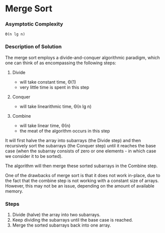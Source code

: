 # Merge Sort

### Asymptotic Complexity

    Θ(n lg n)

### Description of Solution

The merge sort employs a divide-and-conquer algorithmic paradigm, which one can think of as encompassing the following steps:

1. Divide
    - will take constant time, Θ(1)
    - very little time is spent in this step

2. Conquer
    - will take linearithmic time, Θ(n lg n)

3. Combine
    - will take linear time, Θ(n)
    - the meat of the algorithm occurs in this step

It will first halve the array into subarrays (the Divide step) and then recursively sort the subarrays (the Conquer step) until it reaches the base case (when the subarray consists of zero or one elements - in which case we consider it to be sorted).

The algorithm will then merge these sorted subarrays in the Combine step.

One of the drawbacks of merge sort is that it does not work in-place, due to the fact that the combine step is not working with a constant size of arrays. However, this may not be an issue, depending on the amount of available memory.

### Steps

1. Divide (halve) the array into two subarrays.
2. Keep dividing the subarrays until the base case is reached.
3. Merge the sorted subarrays back into one array.


